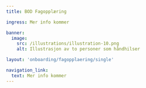```yaml
---
title: BOD Fagopplæring

ingress: Mer info kommer

banner:
  image:
    src: /illustrations/illustration-10.png
    alt: Illustrasjon av to personer som håndhilser

layout: 'onboarding/fagopplaering/single'

navigation_link:
  text: Mer info kommer
---
```

